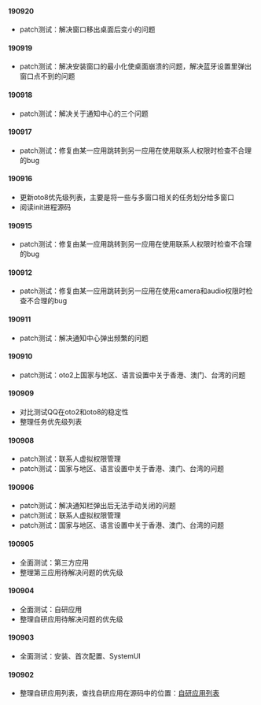 #### 190920

- patch测试：解决窗口移出桌面后变小的问题

#### 190919

- patch测试：解决安装窗口的最小化使桌面崩溃的问题，解决蓝牙设置里弹出窗口点不到的问题

#### 190918

- patch测试：解决关于通知中心的三个问题

#### 190917

- patch测试：修复由某一应用跳转到另一应用在使用联系人权限时检查不合理的bug

#### 190916

- 更新oto8优先级列表，主要是将一些与多窗口相关的任务划分给多窗口
- 阅读init进程源码

#### 190915

- patch测试：修复由某一应用跳转到另一应用在使用联系人权限时检查不合理的bug

#### 190912

- patch测试：修复由某一应用跳转到另一应用在使用camera和audio权限时检查不合理的bug

#### 190911

- patch测试：解决通知中心弹出频繁的问题

#### 190910

- patch测试：oto2上国家与地区、语言设置中关于香港、澳门、台湾的问题

#### 190909

- 对比测试QQ在oto2和oto8的稳定性
- 整理任务优先级列表

#### 190908

- patch测试：联系人虚拟权限管理
- patch测试：国家与地区、语言设置中关于香港、澳门、台湾的问题

#### 190906

- patch测试：解决通知栏弹出后无法手动关闭的问题
- patch测试：联系人虚拟权限管理
- patch测试：国家与地区、语言设置中关于香港、澳门、台湾的问题

#### 190905

- 全面测试：第三方应用
- 整理第三应用待解决问题的优先级

#### 190904

- 全面测试：自研应用
- 整理自研应用待解决问题的优先级

#### 190903

- 全面测试：安装、首次配置、SystemUI

#### 190902

- 整理自研应用列表，查找自研应用在源码中的位置：[自研应用列表](https://github.com/openthos/app-testing-results/blob/master/list/%E5%BA%94%E7%94%A8%E5%88%97%E8%A1%A8.md)
